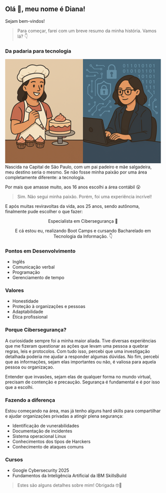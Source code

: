 ## Olá 🖖, meu nome é Diana!

Sejam bem-vindos! 

> Para começar, farei com um breve resumo da minha história. Vamos lá? 👇

### Da padaria para tecnologia
<img src="https://raw.githubusercontent.com/dy071/dy071/refs/heads/main/copilot_image_1752062185386.jpeg" alt="Transição de carreira">
Nascida na Capital de São Paulo, com um pai padeiro e mãe salgadeira, meu destino seria o mesmo. Se não fosse minha paixão por uma área completamente diferente: a tecnologia.

Por mais que amasse muito, aos 16 anos escolhi a área contábil 😮 

> Sim. Não segui minha paixão. Porém, foi uma experiência incrível! 

E após muitas reviravoltas da vida, aos 25 anos, sendo autônoma, finalmente pude escolher o que fazer:

<p align="center">Especialista em Cibersegurança 🥳</p>

<p align="center">E cá estou eu, realizando Boot Camps e cursando Bacharelado em Tecnologia da Informação. 👇</p>
  
### Pontos em Desenvolvimento 
- Inglês
- Comunicação verbal
- Programação
- Gerenciamento de tempo
  
### Valores
- Honestidade
- Proteção à organizações e pessoas
- Adaptabilidade
- Ética profissional
  
### Porque Cibersegurança?
A curiosidade sempre foi a minha maior aliada. Tive diversas experiências que me fizeram questionar as ações que levam uma pessoa a quebrar regras, leis e protocolos. Com tudo isso, percebi que uma investigação detalhada poderia me ajudar a responder algumas dúvidas. No fim, percebi que as informações, sejam elas importantes ou não, é valiosa para aquela pessoa ou organizaçao. 

Entender que invasões, sejam elas de qualquer forma no mundo virtual, precisam de contenção e precaução. Segurança é fundamental e é por isso que a escolhi.

### Fazendo a diferença 
Estou começando na área, mas já tenho alguns hard skills para compartilhar e ajudar organizações privadas a atingir plena segurança: 
- Identificação de vunerabilidades
- Documentação de incidentes
- Sistema operacional Linux
- Conhecimentos dos tipos de Harckers
- Conhecimento de ataques comuns

### Cursos 
- Google Cybersecurity 2025
- Fundamentos da Inteligência Artificial da IBM SkillsBuild

> Estes são alguns detalhes sobre mim! Obrigada 🤓👋
